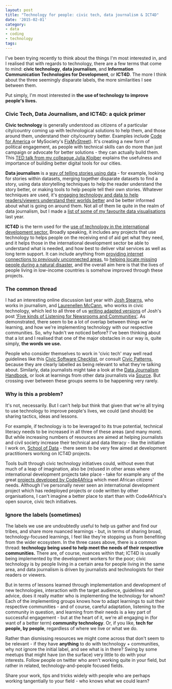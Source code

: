 ```yaml
---
layout: post
title: "Technology for people: civic tech, data journalism & ICT4D"
date: '2015-02-01'
category:
- data
- coding
- technology
tags:
---
```


I've been trying recently to think about the things I'm most interested in, and I realised that with regards to technology, there are a few terms that come to mind: **civic technology**, **data journalism**, and **Information Communication Technologies for Development**, or **ICT4D**. The more I think about the three seemingly disparate labels, the more similarities I see between them.

Put simply, I'm most interested in **the use of technology to improve people's lives.** 

<!--more-->

### Civic Tech, Data Journalism, and ICT4D: a quick primer

**Civic technology** is generally understood as citizens of a particular city/country coming up with technological solutions to help them, and those around them, understand their city/country better. Examples include [Code for America](http://codeforamerica.org) or MySociety's [FixMyStreet](http://fixmystreet.com)). It's creating a new form of political engagement, as people with technical skills can do more than just campaign or advocate for better solutions - they can actually build them. This [TED talk from my colleague Julia Kloiber](http://www.ted.com/watch/ted-institute/ted-bcg/julia-kloiber-let-s-build-better-digital-tools-for-our-cities) explains the usefulness and importance of building better digital tools for our cities.

**Data journalism** is a [way of telling stories using data](http://datajournalismhandbook.org/1.0/en/introduction_0.html) - for example, looking for stories within datasets, merging together disparate datasets to find a story, using data storytelling techniques to help the reader understand the story better, or making tools to help people tell their own stories. Whatever techniques are used, it's [engaging technology and data to help readers/viewers understand their worlds better](https://medium.com/@jcstearns/the-best-online-storytelling-and-journalism-of-2014-62a30e20575c) and be better informed about what is going on around them. Not all of them lie quite in the realm of data journalism, but I made a [list of some of my favourite data visualisations](http://zararah.net/blog/2014/12/20/favourite-things-2014/) last year.

**ICT4D** is the term used for the [use of technology in the international development sector.](https://en.wikipedia.org/wiki/Information_and_communication_technologies_for_development) Broadly speaking, it includes any projects that use technology to helps people on the receiving end of aid get what they need, and it helps those in the international development sector be able to understand what is needed, and how best to deliver vital services as well as long term support. It can include anything from [providing internet connections to previously unconnected areas](http://www.idrc.ca/EN/Resources/Publications/Collections/ICT4D/Pages/default.aspx?index=7), to [helping locate missing people during a natural disaster](http://crisismappers.net/), and the overall aim here is that the lives of people living in low-income countries is somehow improved through these projects.

### The common thread 

I had an interesting online discussion last year with [Josh Stearns](https://twitter.com/jcstearns), who works in journalism, and [Laurenellen McCann](https://twitter.com/elle_mccann), who works in civic technology, which led to all three of us [writing adapted versions](https://medium.com/@zararah/five-kinds-of-listening-for-the-global-development-community-6d95310b3722) of Josh's post ['Five kinds of Listening for Newsrooms and Communities'](https://medium.com/the-local-news-lab/five-kinds-of-listening-for-newsrooms-and-communities-67c373c25df8). As demonstrated, there seem to be a lot of overlap between things we're learning, and how we're implementing technology with our respective communities. So, why hadn't we noticed before? I've been thinking about that a lot and I realised that one of the major obstacles in our way is, quite simply, **the words we use.**

People who consider themselves to work in 'civic tech' may well read guidelines like this [Civic Software Checklist](http://pudo.org/projects/checklist/), or consult [Civic Patterns](civicpatterns.org), because they are clearly labelled as being relevant to what they're talking about. Similarly, data journalists might take a look at the [Data Journalism Handbook](datajournalismhandbook.org), or look at learnings from other data journalists via [Source](source.opennews.org). But crossing over between these groups seems to be happening very rarely.

### Why is this a problem? 

It's not, necessarily. But I can't help but think that given that we're all trying to use technology to improve people's lives, we could (and should) be sharing tactics, ideas and lessons. 

For example, if technology is to be leveraged to its true potential, technical literacy needs to be increased in all three of these areas (and many more). But while increasing numbers of resources are aimed at helping journalists and civil society increase their technical and data literacy - like the initiative I work on, [School of Data](http://schoolofdata.org) - there seem to be very few aimed at development practitioners working on ICT4D projects.

Tools built through civic technology initiatives could, without even that much of a leap of imagination, also be (re)used in other areas where international development projects take place - take for example any of the great [projects developed by Code4Africa](http://www.codeforafrica.org/) which meet African citizens' needs. Although I've personally never seen an international development project which has redeployed projects or code written by other organisations, I can't imagine a better place to start than with Code4Africa's open source, civic tech initiatives.


### Ignore the labels (sometimes)

The labels we use are undoubtedly useful to help us gather and find our tribes, and share more nuanced learnings - but, in terms of sharing broad, technology-focused learnings, I feel like they're stopping us from benefiting from the wider ecosystem. In the three cases above, there is a common thread: **technology being used to help meet the needs of their respective communities.** There are, of course, nuances within that; ICT4D is usually being implemented by the development workers for the poor; civic technology is by people living in a certain area for people living in the same area, and data journalism is driven by journalists and technologists for their readers or viewers.

But in terms of lessons learned through implementation and development of new technologies, interaction with the target audience, guidelines and advice, does it really matter who is implementing the technology for whom? Each of the implementing groups knows how to adapt learnings to suit their respective communities - and of course, careful adaptation, listening to the community in question, and learning from their needs is a key part of successful engagement - but at the heart of it, we're all engaging in (for want of a better term) **community technology**. Or, if you like, **tech for people, by people**, regardless of where we live or what we do.

Rather than dismissing resources we might come across that don't seem to be relevant - if they have **anything** to do with technology + communities, why not ignore the initial label, and see what is in there? Swing by some meetups that might have (on the surface) very little to do with your interests. Follow people on twitter who aren't working quite in your field, but rather in related, technology-and-people focused fields. 

Share your work, tips and tricks widely with people who are perhaps working tangentially to your field - who knows what we could learn? 

